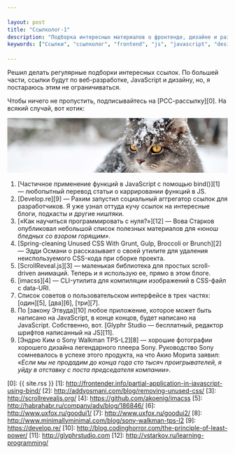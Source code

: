 ```yaml
---

layout: post
title: "Ссылколог-1"
description: "Подборка интересных материалов о фронтенде, дизайне и разных интересных штуках."
keywords: ["Ссылки", "ссылколог", "frontend", "js", "javascript", "design", "other"]

---
```


Решил делать регулярные подборки интересных ссылок. По большей части, ссылки
будут по веб-разработке, JavaScript и дизайну, но, я постараюсь этим
не ограничиваться.

Чтобы ничего не пропустить, подписывайтесь на [РСС-рассылку][0]. На всякий случай,
вот котик:

![](/assets/articles-assets/linkolog-1.jpg)

1.  [Частичное применение функций в JavaScript с помощью bind()][1] — любопытный
    перевод статьи о каррировании функций в JS.
2.  [Develop.re][9] — Рахим запустил социальный аггрегатор ссылок
    для разработчиков. Я уже узнал оттуда кучу ссылок на интересные блоги,
    подкасты и другие ништяки.
7.  [«Как научиться программировать с нуля?»][12] — Вова Старков опубликовал небольшой
    список полезных материалов для _«юнош бледных со взором горящим»_.
3.  [Spring-cleaning Unused CSS With Grunt, Gulp, Broccoli or Brunch][2] —
    Эдди Османи о рассказывает о своей утилите для удаления неиспользуемого CSS-кода
    при сборке проекта.
4.  [ScrollReveal.js][3] — маленькая библиотека для простых scroll-driven анимаций.
    Теперь и я использую ее, прямо в этом блоге.
5.  [imacss][4] — CLI-утилита для компиляции изображений в CSS-файл с data-URI.
6.  Список советов о пользовательском интерфейсе в трех частях: [один][5], [два][6], [три][7].
8.  По [закону Этвуда][10] любое приложение, которое может быть написано на JavaScript,
    в конце концов, будет написано на JavaScript. Собственно, вот.
    [Glyphr Studio — бесплатный, редактор шрифтов написанный на JS][11].
9.  [Эндрю Ким о Sony Walkman TPS-L2][8] — хорошие фотографии хорошего дизайна
    легендарного плеера Sony. Руководство Sony сомневалось в успехе этого продукта,
    на что Акио Морита заявил: _«Если мы не продадим до конца года сто тысяч
    проигрывателей, я уйду в отставку с поста председателя компании»_.

[0]: {{ site.rss }}
[1]: http://frontender.info/partial-application-in-javascript-using-bind/
[2]: http://addyosmani.com/blog/removing-unused-css/
[3]: http://scrollrevealjs.org/
[4]: https://github.com/akoenig/imacss
[5]: http://habrahabr.ru/company/adv/blog/186846/
[6]: http://www.uxfox.ru/goodui1/
[7]: http://www.uxfox.ru/goodui2/
[8]: http://www.minimallyminimal.com/blog/sony-walkman-tps-l2
[9]: https://develop.re/
[10]: http://blog.codinghorror.com/the-principle-of-least-power/
[11]: http://glyphrstudio.com
[12]: http://vstarkov.ru/learning-programming/